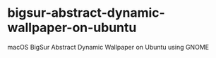 # bigsur-abstract-dynamic-wallpaper-on-ubuntu
macOS BigSur Abstract Dynamic Wallpaper on Ubuntu using GNOME
